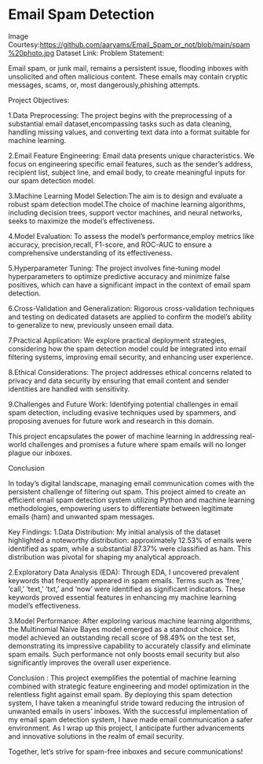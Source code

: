 # Email Spam Detection

Image Courtesy:https://github.com/aaryams/Email_Spam_or_not/blob/main/spam%20photo.jpg
Dataset Link:
Problem Statement:

Email spam, or junk mail, remains a persistent issue, flooding inboxes with unsolicited and often malicious content. These emails may contain cryptic messages, scams, or, most dangerously,phishing attempts.

Project Objectives:

1.Data Preprocessing: The project begins with the preprocessing of a substantial email dataset,encompassing tasks such as data cleaning, handling missing values, and converting text data into a format suitable for machine learning.

2.Email Feature Engineering: Email data presents unique characteristics. We focus on engineering specific email features, such as the sender’s address, recipient list, subject line, and email body, to create meaningful inputs for our spam detection model.

3.Machine Learning Model Selection:The aim is to design and evaluate a robust spam detection model.The choice of machine learning algorithms, including decision trees, support vector machines, and neural networks, seeks to maximize the model’s effectiveness.

4.Model Evaluation: To assess the model’s performance,employ metrics like accuracy, precision,recall, F1-score, and ROC-AUC to ensure a comprehensive understanding of its effectiveness.

5.Hyperparameter Tuning: The project involves fine-tuning model hyperparameters to optimize predictive accuracy and minimize false positives, which can have a significant impact in the context of email spam detection.

6.Cross-Validation and Generalization: Rigorous cross-validation techniques and testing on dedicated datasets are applied to confirm the model’s ability to generalize to new, previously unseen email data.

7.Practical Application: We explore practical deployment strategies, considering how the spam detection model could be integrated into email filtering systems, improving email security, and enhancing user experience.

8.Ethical Considerations: The project addresses ethical concerns related to privacy and data security by ensuring that email content and sender identities are handled with sensitivity.

9.Challenges and Future Work: Identifying potential challenges in email spam detection, including evasive techniques used by spammers, and proposing avenues for future work and research in this domain.

This project encapsulates the power of machine learning in addressing real-world challenges and promises a future where spam emails will no longer plague our inboxes.

Conclusion

In today’s digital landscape, managing email communication comes with the persistent challenge of filtering out spam. This project aimed to create an efficient email spam detection system utilizing Python and machine learning methodologies, empowering users to differentiate between legitimate emails (ham) and unwanted spam messages.

Key Findings:
1.Data Distribution: My initial analysis of the dataset highlighted a noteworthy distribution:
approximately 12.53% of emails were identified as spam, while a substantial 87.37% were classified
as ham. This distribution was pivotal for shaping my analytical approach.

2.Exploratory Data Analysis (EDA): Through EDA, I uncovered prevalent keywords that frequently appeared in spam emails. Terms such as ‘free,’ ‘call,’ ‘text,’ ‘txt,’ and ‘now’ were identified as significant indicators. These keywords proved essential features in enhancing my machine learning model’s effectiveness.

3.Model Performance: After exploring various machine learning algorithms, the Multinomial Naive Bayes model emerged as a standout choice. This model achieved an outstanding recall score of 98.49% on the test set, demonstrating its impressive capability to accurately classify and eliminate spam emails. Such performance not only boosts email security but also significantly improves the overall user experience.

Conclusion : This project exemplifies the potential of machine learning combined with strategic feature engineering and model optimization in the relentless fight against email spam. By deploying this spam detection system, I have taken a meaningful stride toward reducing the intrusion of unwanted emails in users’ inboxes.
With the successful implementation of my email spam detection system, I have made email communication
a safer environment. As I wrap up this project, I anticipate further advancements and innovative solutions in the realm of email security.

Together, let’s strive for spam-free inboxes and secure communications!



